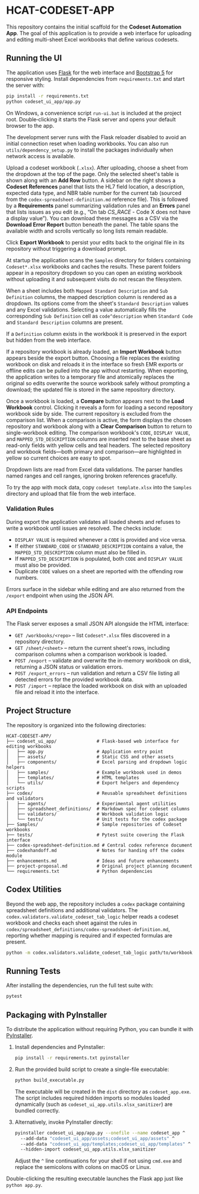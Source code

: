 # HCAT-CODESET-APP

This repository contains the initial scaffold for the **Codeset Automation App**.
The goal of this application is to provide a web interface for uploading and
editing multi-sheet Excel workbooks that define various codesets.

## Running the UI

The application uses [Flask](https://flask.palletsprojects.com/) for the web interface and [Bootstrap 5](https://getbootstrap.com/) for responsive styling. Install dependencies from `requirements.txt` and start the server with:

```bash
pip install -r requirements.txt
python codeset_ui_app/app.py
```

On Windows, a convenience script `run-ui.bat` is included at the project root. Double‑clicking it starts the Flask server and opens your default browser to the app.

The development server runs with the Flask reloader disabled to avoid an
initial connection reset when loading workbooks. You can also run
`utils/dependency_setup.py` to install the packages individually when network
access is available.

Upload a codeset workbook (`.xlsx`). After uploading, choose a sheet from the dropdown at the top of the page. Only the selected sheet's table is shown along with an **Add Row** button. A sidebar on the right shows a **Codeset References** panel that lists the HL7 field location, a description, expected data type, and NBR table number for the current tab (sourced from the `codex-spreadsheet-definition.md` reference file). This is followed by a **Requirements** panel summarizing validation rules and an **Errors** panel that lists issues as you edit (e.g., “On tab *CS_RACE* - Code X does not have a display value”). You can download these messages as a CSV via the **Download Error Report** button beneath the panel. The table spans the available width and scrolls vertically so long lists remain readable.

Click **Export Workbook** to persist your edits back to the original file in its repository without triggering a download prompt.

At startup the application scans the `Samples` directory for folders containing `Codeset*.xlsx` workbooks and caches the results. These parent folders appear in a repository dropdown so you can open an existing workbook without uploading it and subsequent visits do not rescan the filesystem.

When a sheet includes both `Mapped Standard Description` and `Sub Definition` columns, the mapped description column is rendered as a dropdown. Its options come from the sheet's `Standard Description` values and any Excel validations. Selecting a value automatically fills the corresponding `Sub Definition` cell as `code^description` when `Standard Code` and `Standard Description` columns are present.

If a `Definition` column exists in the workbook it is preserved in the export but hidden from the web interface.


If a repository workbook is already loaded, an **Import Workbook** button appears beside the export button. Choosing a file replaces the existing workbook on disk and reloads it in the interface so fresh EMR exports or offline edits can be pulled into the app without restarting. When exporting, the application writes to a temporary file and atomically replaces the original so edits overwrite the source workbook safely without prompting a download; the updated file is stored in the same repository directory.

Once a workbook is loaded, a **Compare** button appears next to the **Load Workbook** control. Clicking it reveals a form for loading a second repository workbook side by side. The current repository is excluded from the comparison list. When a comparison is active, the form displays the chosen repository and workbook along with a **Clear Comparison** button to return to single-workbook editing. The comparison workbook's `CODE`, `DISPLAY VALUE`, and `MAPPED_STD_DESCRIPTION` columns are inserted next to the base sheet as read-only fields with yellow cells and teal headers.
The selected repository and workbook fields—both primary and comparison—are highlighted in yellow so current choices are easy to spot.

Dropdown lists are read from Excel data validations. The parser handles named ranges and cell ranges, ignoring broken references gracefully.

To try the app with mock data, copy `codeset template.xlsx` into the
`Samples` directory and upload that file from the web interface.

### Validation Rules

During export the application validates all loaded sheets and refuses to write a
workbook until issues are resolved. The checks include:

- `DISPLAY VALUE` is required whenever a `CODE` is provided and vice versa.
- If either `STANDARD_CODE` or `STANDARD_DESCRIPTION` contains a value, the
  `MAPPED_STD_DESCRIPTION` column must also be filled in.
- If `MAPPED_STD_DESCRIPTION` is populated, both `CODE` and `DISPLAY VALUE`
  must also be provided.
- Duplicate `CODE` values on a sheet are reported with the offending row
  numbers.

Errors surface in the sidebar while editing and are also returned from the
`/export` endpoint when using the JSON API.

### API Endpoints

The Flask server exposes a small JSON API alongside the HTML interface:

- `GET /workbooks/<repo>` – list `Codeset*.xlsx` files discovered in a
  repository directory.
- `GET /sheet/<sheet>` – return the current sheet's rows, including comparison
  columns when a comparison workbook is loaded.
- `POST /export` – validate and overwrite the in-memory workbook on disk,
  returning a JSON status or validation errors.
- `POST /export_errors` – run validation and return a CSV file listing all
  detected errors for the provided workbook data.
- `POST /import` – replace the loaded workbook on disk with an uploaded file
  and reload it into the interface.

## Project Structure

The repository is organized into the following directories:

```
HCAT-CODESET-APP/
├── codeset_ui_app/               # Flask-based web interface for editing workbooks
│   ├── app.py                    # Application entry point
│   ├── assets/                   # Static CSS and other assets
│   ├── components/               # Excel parsing and dropdown logic helpers
│   ├── samples/                  # Example workbook used in demos
│   ├── templates/                # HTML templates
│   └── utils/                    # Export helpers and dependency scripts
├── codex/                        # Reusable spreadsheet definitions and validators
│   ├── agents/                   # Experimental agent utilities
│   ├── spreadsheet_definitions/  # Markdown spec for codeset columns
│   ├── validators/               # Workbook validation logic
│   └── tests/                    # Unit tests for the codex package
├── Samples/                      # Sample repositories of Codeset workbooks
├── tests/                        # Pytest suite covering the Flask interface
├── codex-spreadsheet-definition.md # Central codex reference document
├── codexhandoff.md               # Notes for handing off the codex module
├── enhancements.md               # Ideas and future enhancements
├── project-proposal.md           # Original project planning document
└── requirements.txt              # Python dependencies
```

## Codex Utilities

Beyond the web app, the repository includes a `codex` package containing
spreadsheet definitions and additional validators. The
`codex.validators.validate_codeset_tab_logic` helper reads a codeset workbook and
checks each sheet against the rules in
`codex/spreadsheet_definitions/codex-spreadsheet-definition.md`, reporting
whether mapping is required and if expected formulas are present.

```bash
python -m codex.validators.validate_codeset_tab_logic path/to/workbook.xlsx
```

## Running Tests

After installing the dependencies, run the full test suite with:

```bash
pytest
```

## Packaging with PyInstaller

To distribute the application without requiring Python, you can bundle it with [PyInstaller](https://pyinstaller.org/).

1. Install dependencies and PyInstaller:

   ```bash
   pip install -r requirements.txt pyinstaller
   ```

2. Run the provided build script to create a single-file executable:

   ```bash
   python build_executable.py
   ```

   The executable will be created in the `dist` directory as `codeset_app.exe`.
   The script includes required hidden imports so modules loaded dynamically
   (such as `codeset_ui_app.utils.xlsx_sanitizer`) are bundled correctly.

3. Alternatively, invoke PyInstaller directly:

   ```bash
   pyinstaller codeset_ui_app/app.py --onefile --name codeset_app ^
     --add-data "codeset_ui_app/assets;codeset_ui_app/assets" ^
     --add-data "codeset_ui_app/templates;codeset_ui_app/templates" ^
     --hidden-import codeset_ui_app.utils.xlsx_sanitizer
   ```
   Adjust the `^` line continuations for your shell if not using `cmd.exe` and
   replace the semicolons with colons on macOS or Linux.

Double-clicking the resulting executable launches the Flask app just like `python app.py`.

